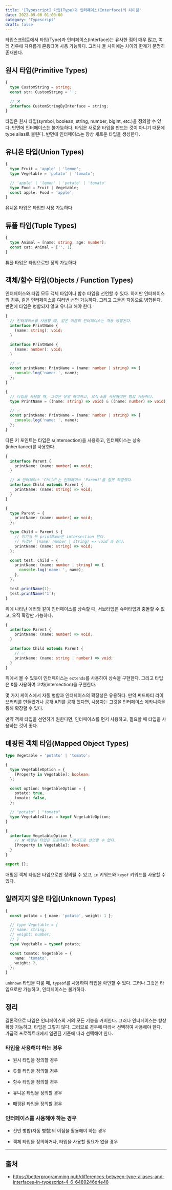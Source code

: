```yaml
---
title: '[Typescript] 타입(Type)과 인터페이스(Interface)의 차이점'
date: 2022-09-06 01:00:00
category: 'Typescript'
draft: false
---
```


타입스크립트에서 타입(Type)과 인터페이스(Interface)는 유사한 점이 매우 많고, 여러 경우에 자유롭게 혼용되어 사용 가능하다. 그러나 둘 사이에는 차이와 한계가 분명히 존재한다.

## 원시 타입(Primitive Types)

```ts
{
  type CustomString = string;
  const str: CustomString = '';

  // ❌
  interface CustomStringByInterface = string;
}
```

타입은 원시 타입(symbol, boolean, string, number, bigint, etc.)을 정의할 수 있다. 반면에 인터페이스는 불가능하다. 타입은 새로운 타입을 만드는 것이 아니기 때문에 type alias로 불린다. 반면에 인터페이스는 항상 새로운 타입을 생성한다.

## 유니온 타입(Union Types)

```ts
{
  type Fruit = 'apple' | 'lemon';
  type Vegetable = 'potato' | 'tomato';

  // 'apple' | 'lemon' | 'potato' | 'tomato'
  type Food = Fruit | Vegetable;
  const apple: Food = 'apple';
}
```

유니온 타입은 타입만 사용 가능하다.

## 튜플 타입(Tuple Types)

```ts
{
  type Animal = [name: string, age: number];
  const cat: Animal = ['', 1];
}
```

튜플 타입은 타입으로만 정의 가능하다.

## 객체/함수 타입(Objects / Function Types)

인터페이스와 타입 모두 객체 타입이나 함수 타입을 선언할 수 있다. 하지만 인터페이스의 경우, 같은 인터페이스를 여러번 선언 가능하다. 그리고 그들은 자동으로 병합된다. 반면에 타입은 병합되지 않고 유니크 해야 한다.

```ts
{
  // 인터페이스를 사용할 때, 같은 이름의 인터페이스는 자동 병합된다.
  interface PrintName {
    (name: string): void;
  }

  interface PrintName {
    (name: number): void;
  }

  // ✅
  const printName: PrintName = (name: number | string) => {
    console.log('name: ', name);
  };
}

{
  // 타입을 사용할 때, 그것은 유일 해야하고, 오직 &를 사용해야만 병합 가능하다.
  type PrintName = ((name: string) => void) & ((name: number) => void);

  // ✅
  const printName: PrintName = (name: number | string) => {
    console.log('name: ', name);
  };
}
```

다른 키 포인트는 타입은 `&`(intersection)을 사용하고, 인터페이스는 상속(inheritance)를 사용한다.

```ts
{
  interface Parent {
    printName: (name: number) => void;
  }

  // ❌ 인터페이스 'Child'는 인터페이스 'Parent'를 잘못 확장했다.
  interface Child extends Parent {
    printName: (name: string) => void;
  }
}

{
  type Parent = {
    printName: (name: number) => void;
  };

  type Child = Parent & {
    // 여기서 두 printName은 intersection 된다.
    // 이것은 `(name: number | string) => void`과 같다.
    printName: (name: string) => void;
  };

  const test: Child = {
    printName: (name: number | string) => {
      console.log('name: ', name);
    },
  };

  test.printName(1);
  test.printName('1');
}
```

위에 나타난 에러와 같이 인터페이스를 상속할 때, 서브타입은 슈퍼타입과 충돌할 수 없고, 오직 확장만 가능하다.

```ts
{
  interface Parent {
    printName: (name: number) => void;
  }

  interface Child extends Parent {
    // ✅
    printName: (name: string | number) => void;
  }
}
```

위에서 볼 수 있듯이 인터페이스는 `extends`를 사용하여 상속을 구현한다. 그리고 타입은 &를 사용하여 교차(intersection)을 구현한다.

몇 가지 케이스에서 자동 병합과 인터페이스의 확장성은 유용하다. 만약 써드파티 라이브러리를 만들었거나 공개 API를 공개 했다면, 사용자는 그것을 인터페이스 메카니즘을 통해 확장할 수 있다.

만약 객체 타입을 선언하기 원한다면, 인터페이스를 먼저 사용하고, 필요할 때 타입을 사용하는 것이 좋다.

## 매핑된 객체 타입(Mapped Object Types)

```ts
type Vegetable = 'potato' | 'tomato';

{
  type VegetableOption = {
    [Property in Vegetable]: boolean;
  };

  const option: VegetableOption = {
    potato: true,
    tomato: false,
  };

  // "potato" | "tomato"
  type VegetableAlias = keyof VegetableOption;
}

{
  interface VegetableOption {
    // ❌ 매핑된 타입은 프로퍼티나 메서드로 선언할 수 없다.
    [Property in Vegetable]: boolean;
  }
}

export {};
```

매핑된 객체 타입은 타입으로만 정의될 수 있고, `in` 키워드와 `keyof` 키워드를 사용할 수 있다.

## 알려지지 않은 타입(Unknown Types)

```ts
{
  const potato = { name: 'potato', weight: 1 };

  // type Vegetable = {
  // name: string;
  // weight: number;
  // }
  type Vegetable = typeof potato;

  const tomato: Vegetable = {
    name: 'tomato',
    weight: 2,
  };
}
```

`unknown` 타입을 다룰 때, `typeof`를 사용하여 타입을 확인할 수 있다. 그러나 그것은 타입으로만 가능하고, 인터페이스는 불가하다.

## 정리

결론적으로 타입은 인터페이스의 거의 모든 기능을 커버한다. 그러나 인터페이스는 항상 확장 가능하고, 타입은 그렇지 않다. 그러므로 경우에 따라서 선택하여 사용해야 한다. 가급적 프로젝트내에서 일관된 기준에 따라 선택해야 한다.

### 타입을 사용해야 하는 경우

- 원시 타입을 정의할 경우

- 튜플 타입을 정의할 경우

- 함수 타입을 정의할 경우

- 유니온 타입을 정의할 경우

- 매핑된 타입을 정의할 경우

### 인터페이스를 사용해야 하는 경우

- 선언 병합(자동 병합)의 이점을 활용해야 하는 경우

- 객체 타입을 정의하거나, 타입을 사용할 필요가 없을 경우

---

## 출처

- https://betterprogramming.pub/differences-between-type-aliases-and-interfaces-in-typescript-4-6-6489246d4e48
